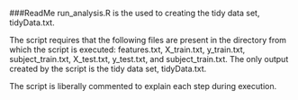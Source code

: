 ###ReadMe
run_analysis.R is the used to creating the tidy data set, tidyData.txt.  

The script requires that the following files are present in the directory from which the script is executed:  features.txt, X_train.txt, y_train.txt, subject_train.txt, X_test.txt, y_test.txt,  and subject_train.txt.  The only output created by the script is the tidy data set, tidyData.txt.

The script is liberally commented to explain each step during execution.